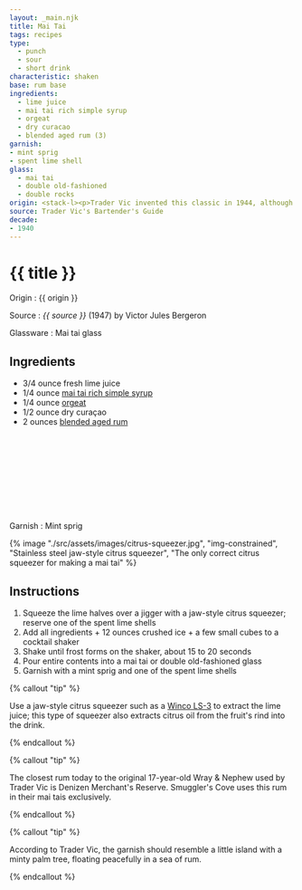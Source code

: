 ```yaml
---
layout: _main.njk
title: Mai Tai
tags: recipes
type: 
  - punch
  - sour
  - short drink
characteristic: shaken
base: rum base
ingredients:
  - lime juice
  - mai tai rich simple syrup
  - orgeat
  - dry curacao
  - blended aged rum (3)
garnish:
- mint sprig
- spent lime shell
glass:
  - mai tai
  - double old-fashioned
  - double rocks
origin: <stack-l><p>Trader Vic invented this classic in 1944, although Don the Beachcomber claims it was merely a copy of his Q.B. Cooler. Don also claimed to have invented the mai tai, but in 1970 an out-of-court settlement awarded the naming rights to Vic.</p><p>According to legend, Vic was entertaining two friends from Tahiti, Ham and Carrie Guild, when he concocted the recipe. When Carrie sipped the elixir, she exclaimed <q>Maita'i Roe A'e</q> (<q>Out of this World&thinsp;—&thinsp;The Best</q>), giving the drink its moniker.</p>
source: Trader Vic's Bartender's Guide
decade:
- 1940
---
```


<!-- markdownlint-disable MD025 -->
# {{ title }}
<!-- markdownlint-disable MD025 -->

Origin
  : {{ origin }}

Source
  : <cite>{{ source }}</cite> (1947) by  Victor Jules Bergeron

Glassware
  : Mai tai glass

## Ingredients

* 3/4 ounce fresh lime juice
* 1/4 ounce [mai tai rich simple syrup](/mixes/mai-tai-rich-simple-syrup/)
* 1/4 ounce [orgeat](/mixes/orgeat/)
* 1/2 ounce dry curaçao
* 2 ounces [blended aged rum](/rums/05-rum-blended-aged/)<icon-l space="1em" class="bigger" label="(3)"><span class="with-icon"><svg class="icon"><use href="/assets/images/icons/circle-3.svg#circle-3"></use></svg></span></icon-l>

Garnish
  : Mint sprig

<tiki-dialog-img>

  {% image "./src/assets/images/citrus-squeezer.jpg", "img-constrained", "Stainless steel jaw-style citrus squeezer", "The only correct citrus squeezer for making a mai tai" %}

</tiki-dialog-img>
<!-- Needed to keep markdown from messing up -->

## Instructions

1. Squeeze the lime halves over a jigger with a jaw-style citrus squeezer; reserve one of the spent lime shells
2. Add all ingredients + 12 ounces crushed ice + a few small cubes to a cocktail shaker
3. Shake until frost forms on the shaker, about 15 to 20 seconds
4. Pour entire contents into a mai tai or double old-fashioned glass
5. Garnish with a mint sprig and one of the spent lime shells

<!-- markdownlint-disable MD012 -->
{% callout "tip" %}
<!-- markdownlint-enable MD012 -->

  Use a jaw-style citrus squeezer such as a <a href="https://www.amazon.com/Winco-LS-3-Lemon-Lime-Squeezer/dp/B000HVQCKY" target="_blank" rel="external noopener">Winco LS-3</a> to extract the lime juice; this type of squeezer also extracts citrus oil from the fruit's rind into the drink.

{% endcallout %}

<!-- markdownlint-disable MD012 -->
{% callout "tip" %}
<!-- markdownlint-enable MD012 -->

  The closest rum today to the original 17-year-old Wray & Nephew used by Trader Vic is Denizen Merchant's Reserve. Smuggler's Cove uses this rum in their mai tais exclusively.

{% endcallout %}

<!-- markdownlint-disable MD012 -->
{% callout "tip" %}
<!-- markdownlint-enable MD012 -->

  According to Trader Vic, the garnish should resemble a little island with a minty palm tree, floating peacefully in a sea of rum.

{% endcallout %}
